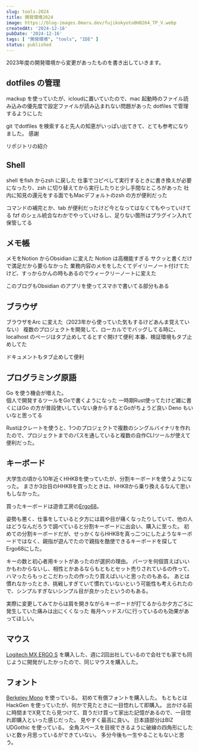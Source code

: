 ```yaml
---
slug: tools-2024
title: 開発環境2024
image: https://blog-images.0maru.dev/fujikokyoto0H0264_TP_V.webp
createdAt: '2024-12-16'
pubDate: '2024-12-16'
tags: [ "開発環境", "tools", "IDE" ]
status: published
---
```


2023年度の開発環境から変更があったものを書き出していきます。

## dotfiles の管理

mackup を使っていたが、icloudに置いていたので、mac 起動時のファイル読み込みの優先度で設定ファイルが読み込まれない問題があった
dotfiles で管理するようにした

git でdotfiles を検索すると先人の知恵がいっぱい出てきて、とても参考になりました。
感謝

リポジトリの紹介

## Shell

shell をfish からzsh に戻した
仕事でコピペして実行するときに書き換えが必要になったり、zsh に切り替えてから実行したりと少し手間なところがあった
社内に知見の還元をする面でもMacデフォルトのzsh の方が便利だった

コマンドの補完とか、tab が便利だったけど今となってはなくてもやっていけてる
fzf のシェル統合なわかでやっていけるし、足りない箇所はプラグイン入れて保管してる

## メモ帳

メモをNotion からObsidian に変えた
Notion は高機能すぎる
サクッと書くだけで満足だから要らなかった
業務内容のメモをしたくてデイリーノート付けてたけど、すっからかんの時もあるのでウィークリーノートに変えた

このブログもObsidian のアプリを使ってスマホで書いてる部分もある

## ブラウザ

ブラウザをArc に変えた（2023年から使っていた気もするけどあんま覚えていない）
複数のプロジェクトを開発して、ローカルででバッグしてる時に、localhost のページはタブ止めしてるとすぐ開けて便利
本番、検証環境もタブ止めしてた

ドキュメントもタブ止めして便利

## プログラミング原語

Go を使う機会が増えた。  
個人で開発するツールをGoで書くようになった
一時期Rust使ってたけど雑に書くにはGo の方が普段使いしていない身からするとGoがちょうど良い
Deno もいいなと思ってる

Rustはクレートを使うと、1つのプロジェクトで複数のシングルバイナリを作れたので、プロジェクトまでのパスを通していると複数の自作CLIツールが使えて便利だった。


## キーボード

大学生の頃から10年近くHHKBを使っていたが、分割キーボードを使うようになった。
まさか3台目のHHKBを買ったときは、HHKBから乗り換えるなんて思いもしなかった。

買ったキーボードは遊舎工房の[Ergo68](https://shop.yushakobo.jp/products/ergo68)。

姿勢も悪く、仕事をしていると夕方には肩や目が痛くなったりしていて、他の人はどうなんだろうで調べていると分割キーボードに出会い、購入に至った。
初めての分割キーボードだが、せっかくならHHKBを真っ二つにしたようなキーボードではなく、親指が遊んでたので親指を酷使できるキーボードを探してErgo68にした。

キーの数と初心者用キットがあったのが選択の理由。
パーツを何個買えばいいかもわからないし、相性とかあるならもともとセット売りされているの作って、ハマったらもっとこだわったの作ったり買えばいいと思ったのもある。
あとは慣れなかったとき、挑戦しすぎていて慣れていないという可能性も考えられたので、シンプルすぎないシンプル目が良かったというのもある。

実際に変更してみてからは肩を開きながらキーボードが打てるからか夕方ごろに発生していた痛みは出にくくなった
毎月ヘッドスパに行っているのも効果があってほしい。

## マウス

[Logitech MX ERGO S](https://www.amazon.co.jp/dp/B0D9Y1SNQT) を購入した、週に2回出社しているので会社でも家でも同じように開発がしたかったので、同じマウスを購入した。  


## フォント

[Berkeley Mono](https://usgraphics.com/products/berkeley-mono) を使っている。
初めて有償フォントを購入した。
もともとはHackGen を使っていたが、何かで見たときに一目惚れして即購入。
出かける前に時間までX見てたら見つけて、買うだけ買って家出た記憶があるので、一目惚れ即購入といった感じだった。
見やすく最高に良い。
日本語部分はBIZ UDGothic を使っている。
全角スペースを目視できるように破線の四角形にしたいと数ヶ月思っているができていない。
多分今後も一生やることもないと思う。
